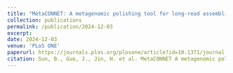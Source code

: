 ```yaml
---
title: "MetaCONNET: A metagenomic polishing tool for long-read assemblies"
collection: publications
permalink: /publication/2024-12-03
excerpt: 
date: 2024-12-03
venue: 'PLoS ONE'
paperurl: https://journals.plos.org/plosone/article?id=10.1371/journal.pone.0313515
citation: Sun, B., Guo, J., Jin, H. et al. MetaCONNET A metagenomic polishing tool for long-read assemblies. PLoS ONE 19(12) e0313515 (2024). 
---
```


